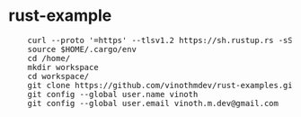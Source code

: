 # rust-example
<pre>
    curl --proto '=https' --tlsv1.2 https://sh.rustup.rs -sSf | sh
    source $HOME/.cargo/env
    cd /home/
    mkdir workspace
    cd workspace/
    git clone https://github.com/vinothmdev/rust-examples.git
    git config --global user.name vinoth
    git config --global user.email vinoth.m.dev@gmail.com
</pre>
